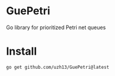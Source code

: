 # GuePetri
Go library for prioritized Petri net queues

# Install
```bash
go get github.com/uzh13/GuePetri@latest
```
